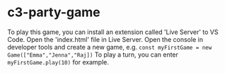 ﻿# c3-party-game

To play this game, you can install an extension called 'Live Server' to VS Code.
Open the 'index.html' file in Live Server. Open the console in developer tools and create a new game, e.g. `const myFirstGame = new Game(["Emma","Jenna","Raj])`
To play a turn, you can enter `myFirstGame.play(10)` for example.
